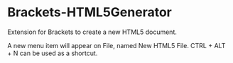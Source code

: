 # Brackets-HTML5Generator
Extension for Brackets to create a new HTML5 document.

A new menu item will appear on File, named New HTML5 File.
CTRL + ALT + N can be used as a shortcut.
